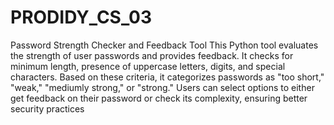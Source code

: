 # PRODIDY_CS_03

Password Strength Checker and Feedback Tool
This Python tool evaluates the strength of user passwords and provides feedback. It checks for minimum length, presence of uppercase letters, digits, and special characters. Based on these criteria, it categorizes passwords as "too short," "weak," "mediumly strong," or "strong." Users can select options to either get feedback on their password or check its complexity, ensuring better security practices
